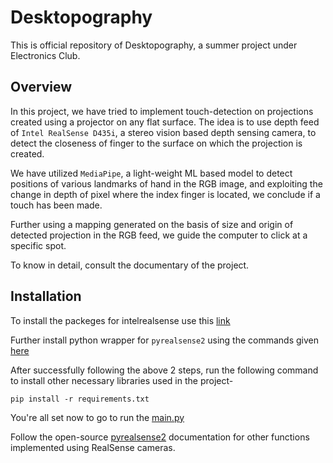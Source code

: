 
# <b>Desktopography</b>
This is official repository of Desktopography, a summer project under Electronics Club.

## Overview
In this project, we have tried to implement touch-detection on projections created using a projector on any flat surface. The idea is to use depth feed of `Intel RealSense D435i`, a stereo vision based depth sensing camera, to detect the closeness of finger to the surface on which the projection is created.

We have utilized `MediaPipe`, a light-weight ML based model to detect positions of various landmarks of hand in the RGB image, and exploiting the change in depth of pixel where the index finger is located, we conclude if a touch has been made.

Further using a mapping generated on the basis of size and origin of detected projection in the RGB feed, we guide the computer to click at a specific spot.

To know in detail, consult the documentary of the project.

## Installation
To install the packeges for intelrealsense use this [link](https://github.com/IntelRealSense/librealsense/blob/master/doc/distribution_linux.md)

Further install python wrapper for `pyrealsense2` using the commands given [here](https://github.com/IntelRealSense/librealsense/tree/master/wrappers/python#installation)

After successfully following the above 2 steps, run the following command to install other necessary libraries used in the project-

`pip install -r requirements.txt`  

You're all set now to go to run the [main.py](./hands_detection/screens.py)

Follow the open-source [pyrealsense2](https://dev.intelrealsense.com/docs/python2) documentation for other functions implemented using RealSense cameras.
